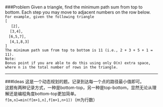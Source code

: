 ###Problem
Given a triangle, find the minimum path sum from top to bottom. Each step you may move to adjacent numbers on the row below.  
`For example, given the following triangle`  
`[`  
&#160;&#160;&#160;&#160;     `[2],`  
&#160;&#160;&#160;    `[3,4],`  
&#160;&#160;   `[6,5,7],`  
&#160; ` [4,1,8,3]`  
`]`  
`The minimum path sum from top to bottom is 11 (i.e., 2 + 3 + 5 + 1 = 11).`  
`Note:`  
`Bonus point if you are able to do this using only O(n) extra space, where n is the total number of rows in the triangle. ` 

---

###Ideas
这是一个动态规划的题。记录到达每一个点的路径最小值即可。  
这题有两种记录方式，一种是bottom-top，另一种是top-bottom，显然无论从理解还是编程角度bottom-top更加简单。  
`f[m,n]=min(f[m+1,n],f[m+1,n+1])`（m为行数）
